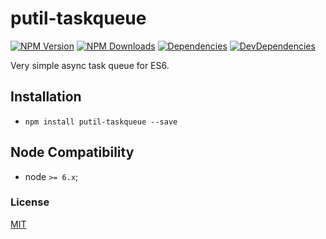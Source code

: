 # putil-taskqueue

[![NPM Version][npm-image]][npm-url]
[![NPM Downloads][downloads-image]][downloads-url]
[![Dependencies][dependencies-image]][dependencies-url]
[![DevDependencies][devdependencies-image]][devdependencies-url]

Very simple async task queue for ES6.

## Installation

  - `npm install putil-taskqueue --save`

## Node Compatibility

  - node `>= 6.x`;
  
### License
[MIT](LICENSE)

[npm-image]: https://img.shields.io/npm/v/putil-taskqueue.svg
[npm-url]: https://npmjs.org/package/putil-taskqueue
[travis-image]: https://img.shields.io/travis/panates/putil-taskqueue/master.svg
[travis-url]: https://travis-ci.org/panates/putil-taskqueue
[coveralls-image]: https://img.shields.io/coveralls/panates/putil-taskqueue/master.svg
[coveralls-url]: https://coveralls.io/r/panates/putil-taskqueue
[downloads-image]: https://img.shields.io/npm/dm/putil-taskqueue.svg
[downloads-url]: https://npmjs.org/package/putil-taskqueue
[gitter-image]: https://badges.gitter.im/panates/putil-taskqueue.svg
[gitter-url]: https://gitter.im/panates/putil-taskqueue?utm_source=badge&utm_medium=badge&utm_campaign=pr-badge&utm_content=badge
[dependencies-image]: https://david-dm.org/panates/putil-taskqueue/status.svg
[dependencies-url]:https://david-dm.org/panates/putil-taskqueue
[devdependencies-image]: https://david-dm.org/panates/putil-taskqueue/dev-status.svg
[devdependencies-url]:https://david-dm.org/panates/putil-taskqueue?type=dev
[quality-image]: http://npm.packagequality.com/shield/putil-taskqueue.png
[quality-url]: http://packagequality.com/#?package=putil-taskqueue

